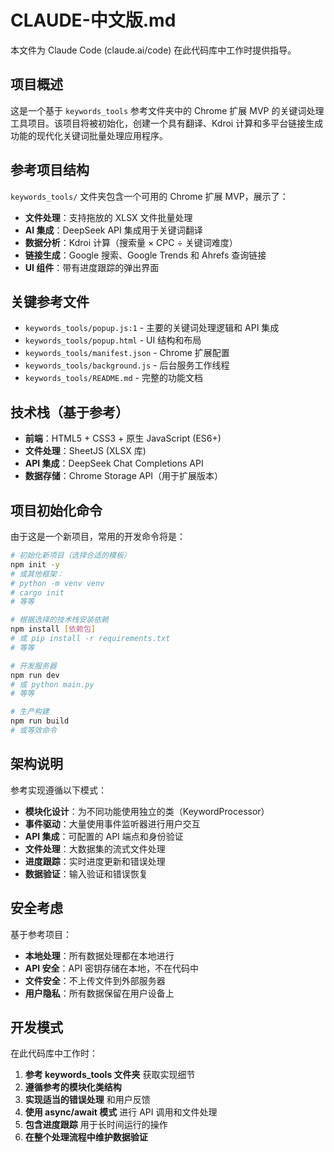 # CLAUDE-中文版.md

本文件为 Claude Code (claude.ai/code) 在此代码库中工作时提供指导。

## 项目概述

这是一个基于 `keywords_tools` 参考文件夹中的 Chrome 扩展 MVP 的关键词处理工具项目。该项目将被初始化，创建一个具有翻译、Kdroi 计算和多平台链接生成功能的现代化关键词批量处理应用程序。

## 参考项目结构

`keywords_tools/` 文件夹包含一个可用的 Chrome 扩展 MVP，展示了：
- **文件处理**：支持拖放的 XLSX 文件批量处理
- **AI 集成**：DeepSeek API 集成用于关键词翻译
- **数据分析**：Kdroi 计算（搜索量 × CPC ÷ 关键词难度）
- **链接生成**：Google 搜索、Google Trends 和 Ahrefs 查询链接
- **UI 组件**：带有进度跟踪的弹出界面

## 关键参考文件

- `keywords_tools/popup.js:1` - 主要的关键词处理逻辑和 API 集成
- `keywords_tools/popup.html` - UI 结构和布局
- `keywords_tools/manifest.json` - Chrome 扩展配置
- `keywords_tools/background.js` - 后台服务工作线程
- `keywords_tools/README.md` - 完整的功能文档

## 技术栈（基于参考）

- **前端**：HTML5 + CSS3 + 原生 JavaScript (ES6+)
- **文件处理**：SheetJS (XLSX 库)
- **API 集成**：DeepSeek Chat Completions API
- **数据存储**：Chrome Storage API（用于扩展版本）

## 项目初始化命令

由于这是一个新项目，常用的开发命令将是：

```bash
# 初始化新项目（选择合适的模板）
npm init -y
# 或其他框架：
# python -m venv venv
# cargo init
# 等等

# 根据选择的技术栈安装依赖
npm install [依赖包]
# 或 pip install -r requirements.txt
# 等等

# 开发服务器
npm run dev
# 或 python main.py
# 等等

# 生产构建
npm run build
# 或等效命令
```

## 架构说明

参考实现遵循以下模式：
- **模块化设计**：为不同功能使用独立的类（KeywordProcessor）
- **事件驱动**：大量使用事件监听器进行用户交互
- **API 集成**：可配置的 API 端点和身份验证
- **文件处理**：大数据集的流式文件处理
- **进度跟踪**：实时进度更新和错误处理
- **数据验证**：输入验证和错误恢复

## 安全考虑

基于参考项目：
- **本地处理**：所有数据处理都在本地进行
- **API 安全**：API 密钥存储在本地，不在代码中
- **文件安全**：不上传文件到外部服务器
- **用户隐私**：所有数据保留在用户设备上

## 开发模式

在此代码库中工作时：
1. **参考 keywords_tools 文件夹** 获取实现细节
2. **遵循参考的模块化类结构**
3. **实现适当的错误处理** 和用户反馈
4. **使用 async/await 模式** 进行 API 调用和文件处理
5. **包含进度跟踪** 用于长时间运行的操作
6. **在整个处理流程中维护数据验证**